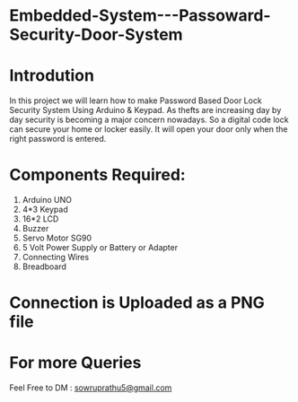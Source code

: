 # Embedded-System---Passoward-Security-Door-System

# Introdution 
In this project we will learn how to make Password Based Door Lock Security System Using Arduino & Keypad.
As thefts are increasing day by day security is becoming a major concern nowadays. 
So a digital code lock can secure your home or locker easily. 
It will open your door only when the right password is entered.

# Components Required:
1. Arduino UNO 
2. 4*3 Keypad 
3. 16*2 LCD 
4. Buzzer 
5. Servo Motor SG90 
6. 5 Volt Power Supply or Battery or Adapter
7. Connecting Wires
8. Breadboard

# Connection is Uploaded as a PNG file 

# For more Queries 

Feel Free to DM : 
sowruprathu5@gmail.com

